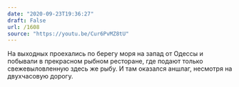 ```yaml
---
date: "2020-09-23T19:36:27"
draft: False
url: /1608
source: "https://youtu.be/Cur6PvMZ8tU"
---
```


На выходных проехались по берегу моря на запад от Одессы и побывали в прекрасном рыбном ресторане, где подают только свежевыловленную здесь же рыбу. И там оказался аншлаг, несмотря на двухчасовую дорогу.
